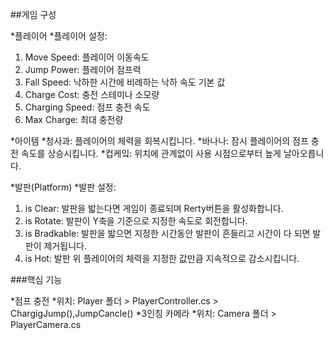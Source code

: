 ##게임 구성

*플레이어
  *플레이어 설정:
  1) Move Speed: 플레이어 이동속도
  2) Jump Power: 플레이어 점프력
  3) Fall Speed: 낙하한 시간에 비례하는 낙하 속도 기본 값
  4) Charge Cost: 충전 스테미나 소모량
  5) Charging Speed: 점프 충전 속도
  6) Max Charge: 최대 충전량
     
*아이템
  *청사과: 플레이어의 체력을 회복시킵니다.
  *바나나: 잠시 플레이어의 점프 충전 속도를 상승시킵니다.
  *컵케잌: 위치에 관계없이 사용 시점으로부터 높게 날아오릅니다.

*발판(Platform)
  *발판 설정:
  1) is Clear: 발판을 밟는다면 게임이 종료되며 Rerty버튼을 활성화합니다.
  2) is Rotate: 발판이 Y축을 기준으로 지정한 속도로 회전합니다. 
  3) is Bradkable: 발판을 밟으면 지정한 시간동안 발판이 흔들리고 시간이 다 되면 발판이 제거됩니다.
  4) is Hot: 발판 위 플레이어의 체력을 지정한 값만큼 지속적으로 감소시킵니다.


###핵심 기능

*점프 충전
  *위치: Player 폴더 > PlayerController.cs > ChargigJump(),JumpCancle()
*3인칭 카메라
  *위치: Camera 폴더 > PlayerCamera.cs
